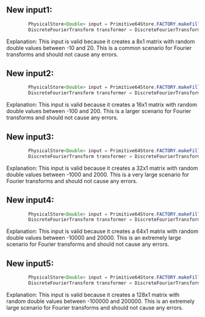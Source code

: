 ## New input1:
```java
        PhysicalStore<Double> input = Primitive64Store.FACTORY.makeFilled(8, 1, Uniform.of(-10, 20));
        DiscreteFourierTransform transformer = DiscreteFourierTransform.newInstance(8);
```
Explanation: This input is valid because it creates a 8x1 matrix with random double values between -10 and 20. This is a common scenario for Fourier transforms and should not cause any errors.

## New input2:
```java
        PhysicalStore<Double> input = Primitive64Store.FACTORY.makeFilled(16, 1, Uniform.of(-100, 200));
        DiscreteFourierTransform transformer = DiscreteFourierTransform.newInstance(16);
```
Explanation: This input is valid because it creates a 16x1 matrix with random double values between -100 and 200. This is a larger scenario for Fourier transforms and should not cause any errors.

## New input3:
```java
        PhysicalStore<Double> input = Primitive64Store.FACTORY.makeFilled(32, 1, Uniform.of(-1000, 2000));
        DiscreteFourierTransform transformer = DiscreteFourierTransform.newInstance(32);
```
Explanation: This input is valid because it creates a 32x1 matrix with random double values between -1000 and 2000. This is a very large scenario for Fourier transforms and should not cause any errors.

## New input4:
```java
        PhysicalStore<Double> input = Primitive64Store.FACTORY.makeFilled(64, 1, Uniform.of(-10000, 20000));
        DiscreteFourierTransform transformer = DiscreteFourierTransform.newInstance(64);
```
Explanation: This input is valid because it creates a 64x1 matrix with random double values between -10000 and 20000. This is an extremely large scenario for Fourier transforms and should not cause any errors.

## New input5:
```java
        PhysicalStore<Double> input = Primitive64Store.FACTORY.makeFilled(128, 1, Uniform.of(-100000, 200000));
        DiscreteFourierTransform transformer = DiscreteFourierTransform.newInstance(128);
```
Explanation: This input is valid because it creates a 128x1 matrix with random double values between -100000 and 200000. This is an extremely large scenario for Fourier transforms and should not cause any errors.
